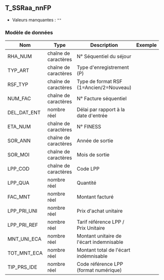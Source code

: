 <!-- SPDX-License-Identifier: MPL-2.0 -->
## T_SSRaa_nnFP

- Valeurs manquantes : `""`

### Modèle de données

|Nom|Type|Description|Exemple|Propriétés|
|-|-|-|-|-|
|RHA_NUM|chaîne de caractères|N° Séquentiel du séjour|||
|TYP_ART|chaîne de caractères|Type d'enregistrement (P)|||
|RSF_TYP|chaîne de caractères|Type de format RSF (1=Ancien/2=Nouveau)|||
|NUM_FAC|chaîne de caractères|N° Facture séquentiel|||
|DEL_DAT_ENT|nombre réel|Délai par rapport à la date d'entrée|||
|ETA_NUM|chaîne de caractères|N° FINESS|||
|SOR_ANN|chaîne de caractères|Année de sortie|||
|SOR_MOI|chaîne de caractères|Mois de sortie|||
|LPP_COD|chaîne de caractères|Code LPP |||
|LPP_QUA|nombre réel|Quantité |||
|FAC_MNT|nombre réel|Montant facturé |||
|LPP_PRI_UNI|nombre réel|Prix d'achat unitaire|||
|LPP_PRI_REF|nombre réel|Tarif référence LPP / Prix Unitaire |||
|MNT_UNI_ECA|nombre réel|Montant unitaire de l'écart indemnisable|||
|TOT_MNT_ECA|nombre réel|Montant total de l'écart indémnisable|||
|TIP_PRS_IDE|nombre réel|Code référence LPP (format numérique)|||
